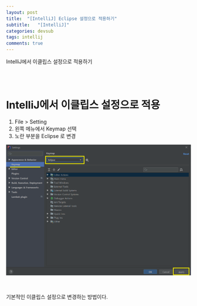 ```yaml
---
layout: post
title:  "[IntelliJ] Eclipse 설정으로 적용하기"
subtitle:   "[IntelliJ]"
categories: devsub
tags: intellij
comments: true
---
```


IntelliJ에서 이클립스 설정으로 적용하기


<br><br>


# IntelliJ에서 이클립스 설정으로 적용


1. File > Setting
2. 왼쪽 메뉴에서 Keymap 선택
3. 노란 부분을 Eclipse 로 변경

[![intellij-setting-s1](/assets/img/devlog/201909/intellij-setting-s1.png)]()

<br>

기본적인 이클립스 설정으로 변경하는 방법이다.



